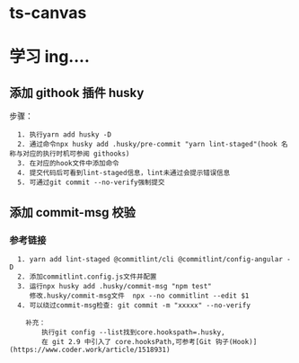 # ts-canvas

# 学习 ing....

## 添加 githook 插件 husky

步骤：

```
  1. 执行yarn add husky -D
  2. 通过命令npx husky add .husky/pre-commit "yarn lint-staged"(hook 名称与对应的执行时机可参阅 githooks)
  3. 在对应的hook文件中添加命令
  4. 提交代码后可看到lint-staged信息，lint未通过会提示错误信息
  5. 可通过git commit --no-verify强制提交
```

## 添加 commit-msg 校验

### 参考链接

<!--
  https://typicode.github.io/husky/#/?id=locally-installed-binaries

  https://github.com/conventional-changelog/commitlint/#what-is-commitlint

  https://blog.csdn.net/wh1t3z/article/details/121630908?spm=1001.2101.3001.6661.1&utm_medium=distribute.pc_relevant_t0.none-task-blog-2%7Edefault%7ECTRLIST%7Edefault-1-121630908-blog-108993305.pc_relevant_antiscanv4&depth_1-utm_source=distribute.pc_relevant_t0.none-task-blog-2%7Edefault%7ECTRLIST%7Edefault-1-121630908-blog-108993305.pc_relevant_antiscanv4&utm_relevant_index=1

  https://juejin.cn/post/6990307028162281508
 -->

```
  1. yarn add lint-staged @commitlint/cli @commitlint/config-angular -D
  2. 添加commitlint.config.js文件并配置
  3. 运行npx husky add .husky/commit-msg "npm test"
     修改.husky/commit-msg文件  npx --no commitlint --edit $1
  4. 可以绕过commit-msg检查: git commit -m "xxxxx" --no-verify

```

```
    补充：
        执行git config --list找到core.hookspath=.husky,
        在 git 2.9 中引入了 core.hooksPath,可参考[Git 钩子(Hook)](https://www.coder.work/article/1518931)
```
